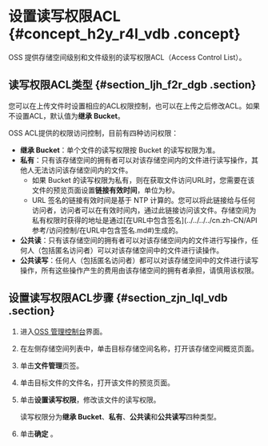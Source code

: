 # 设置读写权限ACL {#concept_h2y_r4l_vdb .concept}

OSS 提供存储空间级别和文件级别的读写权限ACL（Access Control List）。

## 读写权限ACL类型 {#section_ljh_f2r_dgb .section}

您可以在上传文件时设置相应的ACL权限控制，也可以在上传之后修改ACL。如果不设置ACL，默认值为**继承 Bucket**。

OSS ACL提供的权限访问控制，目前有四种访问权限：

-   **继承 Bucket**：单个文件的读写权限按 Bucket 的读写权限为准。
-   **私有**：只有该存储空间的拥有者可以对该存储空间内的文件进行读写操作，其他人无法访问该存储空间内的文件。
    -   如果 Bucket 的读写权限为私有，则在获取文件访问URL时，您需要在该文件的预览页面设置**链接有效时间**，单位为秒。
    -   URL 签名的链接有效时间是基于 NTP 计算的。您可以将此链接给与任何访问者，访问者可以在有效时间内，通过此链接访问该文件。存储空间为私有权限时获得的地址是通过[在URL中包含签名](../../../../cn.zh-CN/API 参考/访问控制/在URL中包含签名.md#)生成的。
-   **公共读**：只有该存储空间的拥有者可以对该存储空间内的文件进行写操作，任何人（包括匿名访问者）可以对该存储空间中的文件进行读操作。
-   **公共读写**：任何人（包括匿名访问者）都可以对该存储空间中的文件进行读写操作，所有这些操作产生的费用由该存储空间的拥有者承担，请慎用该权限。

## 设置读写权限ACL步骤 {#section_zjn_lql_vdb .section}

1.  进入[OSS 管理控制台](https://oss.console.aliyun.com/)界面。
2.  在左侧存储空间列表中，单击目标存储空间名称，打开该存储空间概览页面。
3.  单击**文件管理**页签。
4.  单击目标文件的文件名，打开该文件的预览页面。
5.  单击**设置读写权限**，修改该文件的读写权限。

    读写权限分为**继承 Bucket**、**私有**、**公共读**和**公共读写**四种类型。

6.  单击**确定** 。

